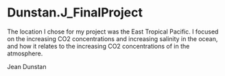 # Dunstan.J_FinalProject

The location I chose for my project was the East Tropical Pacific. I focused on the increasing CO2 concentrations and increasing salinity in the ocean, and how it relates to the increasing CO2 concentrations of in the atmosphere. 

Jean Dunstan 